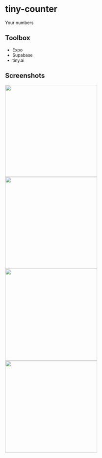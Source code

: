 # tiny-counter

Your numbers

## Toolbox

- Expo
- Supabase
- tiny.ai

## Screenshots




<img src="https://github.com/ukeskin/tiny-counter/assets/26279663/c5a6c1c8-bc6f-4c52-9dff-a713c9c46845)https://github.com/ukeskin/tiny-counter/assets/26279663/c5a6c1c8-bc6f-4c52-9dff-a713c9c46845" width="300">
<img src="https://github.com/ukeskin/tiny-counter/assets/26279663/41f684b3-6f46-4296-aa11-3d0a545c213e)" width="300">
<img src="https://github.com/ukeskin/tiny-counter/assets/26279663/b187a347-f81e-4060-8eb9-14bcd2b7c62e" width="300">
<img src="https://github.com/ukeskin/tiny-counter/assets/26279663/ee6d9bcf-57b9-4b40-afba-96527d2fb994)https://github.com/ukeskin/tiny-counter/assets/26279663/ee6d9bcf-57b9-4b40-afba-96527d2fb994" width="300">
